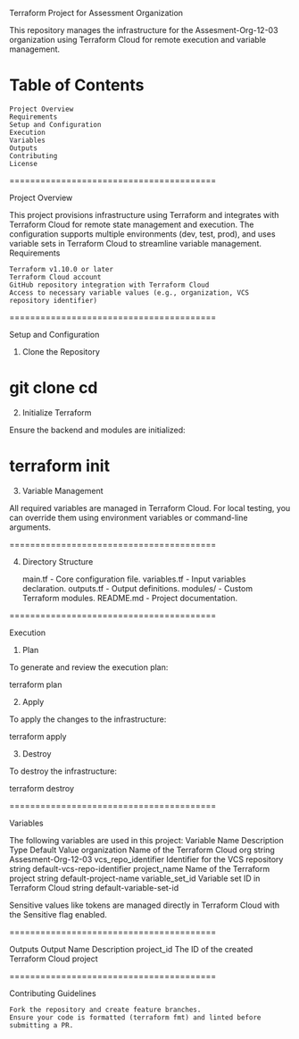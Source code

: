 Terraform Project for Assessment Organization

This repository manages the infrastructure for the Assesment-Org-12-03 organization using Terraform Cloud for remote execution and variable management.

Table of Contents
========================================
    Project Overview
    Requirements
    Setup and Configuration
    Execution
    Variables
    Outputs
    Contributing
    License
========================================

Project Overview

This project provisions infrastructure using Terraform and integrates with Terraform Cloud for remote state management and execution. The configuration supports multiple environments (dev, test, prod), and uses variable sets in Terraform Cloud to streamline variable management.
Requirements

    Terraform v1.10.0 or later
    Terraform Cloud account
    GitHub repository integration with Terraform Cloud
    Access to necessary variable values (e.g., organization, VCS repository identifier)

========================================

Setup and Configuration
1. Clone the Repository

git clone <repository-url>
cd <repository-name>
========================================

2. Initialize Terraform

Ensure the backend and modules are initialized:

terraform init
========================================

3. Variable Management

All required variables are managed in Terraform Cloud. For local testing, you can override them using environment variables or command-line arguments.

========================================

4. Directory Structure

    main.tf - Core configuration file.
    variables.tf - Input variables declaration.
    outputs.tf - Output definitions.
    modules/ - Custom Terraform modules.
    README.md - Project documentation.

========================================

Execution
1. Plan

To generate and review the execution plan:

terraform plan

2. Apply

To apply the changes to the infrastructure:

terraform apply

3. Destroy

To destroy the infrastructure:

terraform destroy

========================================

Variables

The following variables are used in this project:
Variable Name	Description	Type	Default Value
organization	Name of the Terraform Cloud org	string	Assesment-Org-12-03
vcs_repo_identifier	Identifier for the VCS repository	string	default-vcs-repo-identifier
project_name	Name of the Terraform project	string	default-project-name
variable_set_id	Variable set ID in Terraform Cloud	string	default-variable-set-id

Sensitive values like tokens are managed directly in Terraform Cloud with the Sensitive flag enabled.

========================================

Outputs
Output Name	Description
project_id	The ID of the created Terraform Cloud project

========================================

Contributing
Guidelines

    Fork the repository and create feature branches.
    Ensure your code is formatted (terraform fmt) and linted before submitting a PR.

